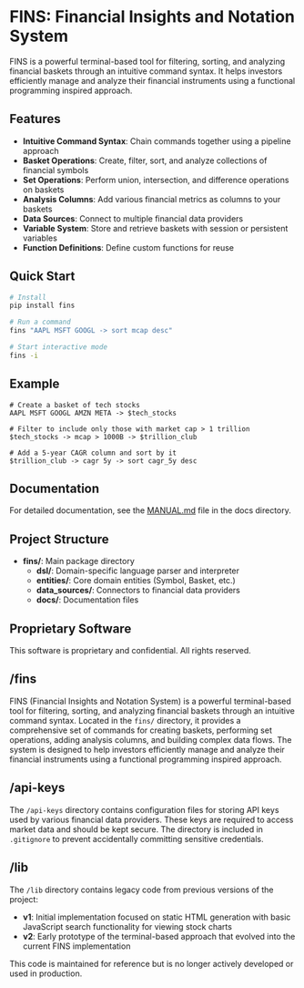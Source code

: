 # FINS: Financial Insights and Notation System

FINS is a powerful terminal-based tool for filtering, sorting, and analyzing financial baskets through an intuitive command syntax. It helps investors efficiently manage and analyze their financial instruments using a functional programming inspired approach.

## Features

- **Intuitive Command Syntax**: Chain commands together using a pipeline approach
- **Basket Operations**: Create, filter, sort, and analyze collections of financial symbols
- **Set Operations**: Perform union, intersection, and difference operations on baskets
- **Analysis Columns**: Add various financial metrics as columns to your baskets
- **Data Sources**: Connect to multiple financial data providers
- **Variable System**: Store and retrieve baskets with session or persistent variables
- **Function Definitions**: Define custom functions for reuse

## Quick Start

```bash
# Install
pip install fins

# Run a command
fins "AAPL MSFT GOOGL -> sort mcap desc"

# Start interactive mode
fins -i
```

## Example

```
# Create a basket of tech stocks
AAPL MSFT GOOGL AMZN META -> $tech_stocks

# Filter to include only those with market cap > 1 trillion
$tech_stocks -> mcap > 1000B -> $trillion_club

# Add a 5-year CAGR column and sort by it
$trillion_club -> cagr 5y -> sort cagr_5y desc
```

## Documentation

For detailed documentation, see the [MANUAL.md](fins/docs/MANUAL.md) file in the docs directory.

## Project Structure

- **fins/**: Main package directory
  - **dsl/**: Domain-specific language parser and interpreter
  - **entities/**: Core domain entities (Symbol, Basket, etc.)
  - **data_sources/**: Connectors to financial data providers
  - **docs/**: Documentation files

## Proprietary Software

This software is proprietary and confidential. All rights reserved.

## /fins

FINS (Financial Insights and Notation System) is a powerful terminal-based tool for filtering, sorting, and analyzing financial baskets through an intuitive command syntax. Located in the `fins/` directory, it provides a comprehensive set of commands for creating baskets, performing set operations, adding analysis columns, and building complex data flows. The system is designed to help investors efficiently manage and analyze their financial instruments using a functional programming inspired approach.

## /api-keys

The `/api-keys` directory contains configuration files for storing API keys used by various financial data providers. These keys are required to access market data and should be kept secure. The directory is included in `.gitignore` to prevent accidentally committing sensitive credentials.

## /lib

The `/lib` directory contains legacy code from previous versions of the project:

- **v1**: Initial implementation focused on static HTML generation with basic JavaScript search functionality for viewing stock charts
- **v2**: Early prototype of the terminal-based approach that evolved into the current FINS implementation

This code is maintained for reference but is no longer actively developed or used in production.

